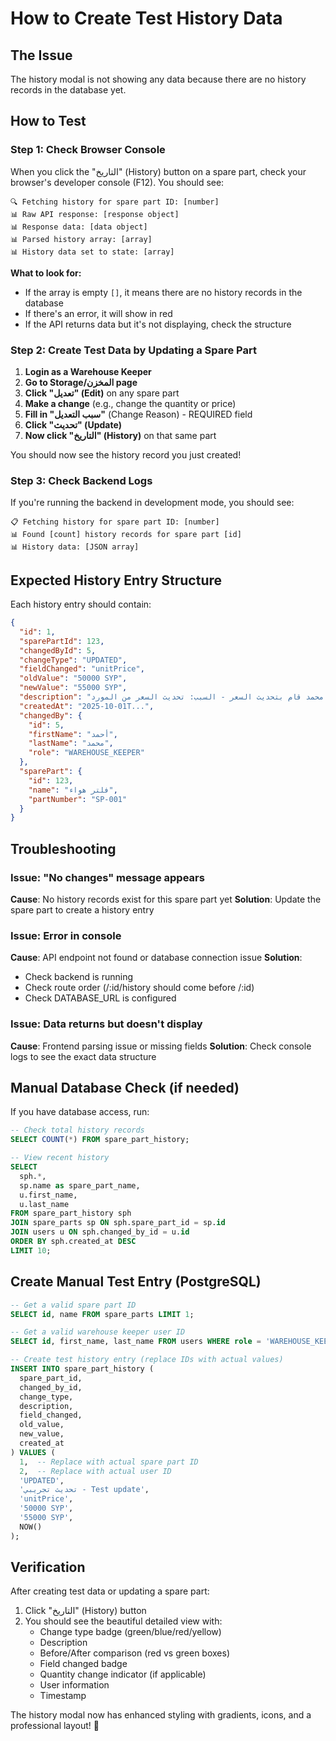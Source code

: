 # How to Create Test History Data

## The Issue
The history modal is not showing any data because there are no history records in the database yet.

## How to Test

### Step 1: Check Browser Console
When you click the "التاريخ" (History) button on a spare part, check your browser's developer console (F12). You should see:

```
🔍 Fetching history for spare part ID: [number]
📊 Raw API response: [response object]
📊 Response data: [data object]
📊 Parsed history array: [array]
📊 History data set to state: [array]
```

**What to look for:**
- If the array is empty `[]`, it means there are no history records in the database
- If there's an error, it will show in red
- If the API returns data but it's not displaying, check the structure

### Step 2: Create Test Data by Updating a Spare Part

1. **Login as a Warehouse Keeper**
2. **Go to Storage/المخزن page**
3. **Click "تعديل" (Edit)** on any spare part
4. **Make a change** (e.g., change the quantity or price)
5. **Fill in "سبب التعديل"** (Change Reason) - REQUIRED field
6. **Click "تحديث" (Update)**
7. **Now click "التاريخ" (History)** on that same part

You should now see the history record you just created!

### Step 3: Check Backend Logs

If you're running the backend in development mode, you should see:

```
📋 Fetching history for spare part ID: [number]
📊 Found [count] history records for spare part [id]
📊 History data: [JSON array]
```

## Expected History Entry Structure

Each history entry should contain:

```json
{
  "id": 1,
  "sparePartId": 123,
  "changedById": 5,
  "changeType": "UPDATED",
  "fieldChanged": "unitPrice",
  "oldValue": "50000 SYP",
  "newValue": "55000 SYP",
  "description": "أحمد محمد قام بتحديث السعر - السبب: تحديث السعر من المورد",
  "createdAt": "2025-10-01T...",
  "changedBy": {
    "id": 5,
    "firstName": "أحمد",
    "lastName": "محمد",
    "role": "WAREHOUSE_KEEPER"
  },
  "sparePart": {
    "id": 123,
    "name": "فلتر هواء",
    "partNumber": "SP-001"
  }
}
```

## Troubleshooting

### Issue: "No changes" message appears
**Cause**: No history records exist for this spare part yet
**Solution**: Update the spare part to create a history entry

### Issue: Error in console
**Cause**: API endpoint not found or database connection issue
**Solution**: 
- Check backend is running
- Check route order (/:id/history should come before /:id)
- Check DATABASE_URL is configured

### Issue: Data returns but doesn't display
**Cause**: Frontend parsing issue or missing fields
**Solution**: Check console logs to see the exact data structure

## Manual Database Check (if needed)

If you have database access, run:

```sql
-- Check total history records
SELECT COUNT(*) FROM spare_part_history;

-- View recent history
SELECT 
  sph.*,
  sp.name as spare_part_name,
  u.first_name,
  u.last_name
FROM spare_part_history sph
JOIN spare_parts sp ON sph.spare_part_id = sp.id
JOIN users u ON sph.changed_by_id = u.id
ORDER BY sph.created_at DESC
LIMIT 10;
```

## Create Manual Test Entry (PostgreSQL)

```sql
-- Get a valid spare part ID
SELECT id, name FROM spare_parts LIMIT 1;

-- Get a valid warehouse keeper user ID
SELECT id, first_name, last_name FROM users WHERE role = 'WAREHOUSE_KEEPER' LIMIT 1;

-- Create test history entry (replace IDs with actual values)
INSERT INTO spare_part_history (
  spare_part_id,
  changed_by_id,
  change_type,
  description,
  field_changed,
  old_value,
  new_value,
  created_at
) VALUES (
  1,  -- Replace with actual spare part ID
  2,  -- Replace with actual user ID
  'UPDATED',
  'تحديث تجريبي - Test update',
  'unitPrice',
  '50000 SYP',
  '55000 SYP',
  NOW()
);
```

## Verification

After creating test data or updating a spare part:
1. Click "التاريخ" (History) button
2. You should see the beautiful detailed view with:
   - Change type badge (green/blue/red/yellow)
   - Description
   - Before/After comparison (red vs green boxes)
   - Field changed badge
   - Quantity change indicator (if applicable)
   - User information
   - Timestamp

The history modal now has enhanced styling with gradients, icons, and a professional layout! 🎨

